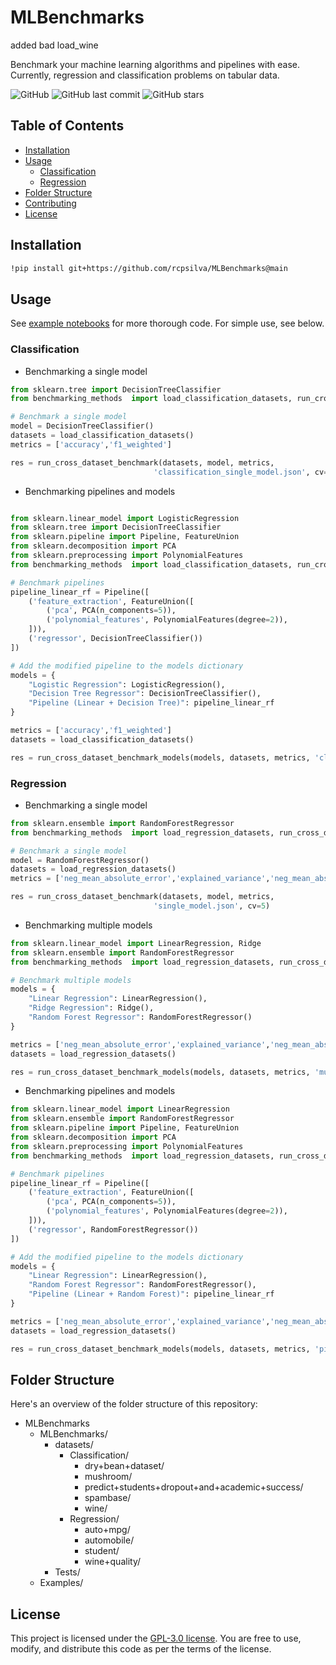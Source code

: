 # MLBenchmarks
added bad load_wine

Benchmark your machine learning algorithms and pipelines with ease. Currently, regression and classification problems on tabular data. 


![GitHub](https://img.shields.io/github/license/rcpsilva/BenchmarkML)
![GitHub last commit](https://img.shields.io/github/last-commit/rcpsilva/BenchmarkML)
![GitHub stars](https://img.shields.io/github/stars/rcpsilva/BenchmarkML?style=social)

## Table of Contents

- [Installation](#installation)
- [Usage](#usage)
    - [Classification](#classification)
    - [Regression](#regression)
- [Folder Structure](#folder-structure)
- [Contributing](#contributing)
- [License](#license)

## Installation

```bash
!pip install git+https://github.com/rcpsilva/MLBenchmarks@main
```

## Usage

See [example notebooks](https://github.com/rcpsilva/MLBenchmarks/tree/main/Examples) for more thorough code.
For simple use, see below.

### Classification

- Benchmarking a single model 

```python
from sklearn.tree import DecisionTreeClassifier
from benchmarking_methods  import load_classification_datasets, run_cross_dataset_benchmark

# Benchmark a single model
model = DecisionTreeClassifier()
datasets = load_classification_datasets()
metrics = ['accuracy','f1_weighted']

res = run_cross_dataset_benchmark(datasets, model, metrics,
                                'classification_single_model.json', cv=5)

```
- Benchmarking pipelines and models

```python

from sklearn.linear_model import LogisticRegression
from sklearn.tree import DecisionTreeClassifier
from sklearn.pipeline import Pipeline, FeatureUnion
from sklearn.decomposition import PCA
from sklearn.preprocessing import PolynomialFeatures
from benchmarking_methods  import load_classification_datasets, run_cross_dataset_benchmark_models

# Benchmark pipelines
pipeline_linear_rf = Pipeline([
    ('feature_extraction', FeatureUnion([
        ('pca', PCA(n_components=5)),
        ('polynomial_features', PolynomialFeatures(degree=2)),
    ])),
    ('regressor', DecisionTreeClassifier())
])

# Add the modified pipeline to the models dictionary
models = {
    "Logistic Regression": LogisticRegression(),
    "Decision Tree Regressor": DecisionTreeClassifier(),
    "Pipeline (Linear + Decision Tree)": pipeline_linear_rf
}

metrics = ['accuracy','f1_weighted']
datasets = load_classification_datasets()

res = run_cross_dataset_benchmark_models(models, datasets, metrics, 'classification_pipeline_model.json', cv=5)

```

### Regression
- Benchmarking a single model 

```python
from sklearn.ensemble import RandomForestRegressor
from benchmarking_methods  import load_regression_datasets, run_cross_dataset_benchmark

# Benchmark a single model
model = RandomForestRegressor()
datasets = load_regression_datasets()
metrics = ['neg_mean_absolute_error','explained_variance','neg_mean_absolute_percentage_error']

res = run_cross_dataset_benchmark(datasets, model, metrics,
                                'single_model.json', cv=5)
```

- Benchmarking multiple models

```python
from sklearn.linear_model import LinearRegression, Ridge
from sklearn.ensemble import RandomForestRegressor
from benchmarking_methods  import load_regression_datasets, run_cross_dataset_benchmark_models

# Benchmark multiple models
models = {
    "Linear Regression": LinearRegression(),
    "Ridge Regression": Ridge(),
    "Random Forest Regressor": RandomForestRegressor()
}

metrics = ['neg_mean_absolute_error','explained_variance','neg_mean_absolute_percentage_error']
datasets = load_regression_datasets()

res = run_cross_dataset_benchmark_models(models, datasets, metrics, 'multiple_model.json', cv=5)
```
- Benchmarking pipelines and models

```python
from sklearn.linear_model import LinearRegression
from sklearn.ensemble import RandomForestRegressor
from sklearn.pipeline import Pipeline, FeatureUnion
from sklearn.decomposition import PCA
from sklearn.preprocessing import PolynomialFeatures
from benchmarking_methods  import load_regression_datasets, run_cross_dataset_benchmark_models

# Benchmark pipelines
pipeline_linear_rf = Pipeline([
    ('feature_extraction', FeatureUnion([
        ('pca', PCA(n_components=5)),
        ('polynomial_features', PolynomialFeatures(degree=2)),
    ])),
    ('regressor', RandomForestRegressor())
])

# Add the modified pipeline to the models dictionary
models = {
    "Linear Regression": LinearRegression(),
    "Random Forest Regressor": RandomForestRegressor(),
    "Pipeline (Linear + Random Forest)": pipeline_linear_rf
}

metrics = ['neg_mean_absolute_error','explained_variance','neg_mean_absolute_percentage_error']
datasets = load_regression_datasets()

res = run_cross_dataset_benchmark_models(models, datasets, metrics, 'pipeline_model.json', cv=5)
```

## Folder Structure

Here's an overview of the folder structure of this repository:

+ MLBenchmarks
    + MLBenchmarks/
        + datasets/
            + Classification/
                + dry+bean+dataset/
                + mushroom/
                + predict+students+dropout+and+academic+success/
                + spambase/
                + wine/
            + Regression/
                + auto+mpg/
                + automobile/
                + student/
                + wine+quality/
        + Tests/
    + Examples/


## License

This project is licensed under the [GPL-3.0 license](LICENSE). You are free to use, modify, and distribute this code as per the terms of the license.
